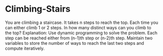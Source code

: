 # Climbing-Stairs
You are climbing a staircase. It takes n steps to reach the top. Each time you can either climb 1 or 2 steps. In how many distinct ways can you climb to the top?
Explanation:
Use dynamic programming to solve the problem.
Each step can be reached either from (n-1)th step or (n-2)th step.
Maintain two variables to store the number of ways to reach the last two steps and compute iteratively.
